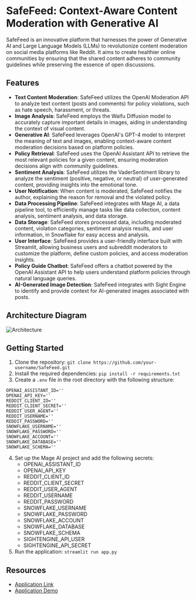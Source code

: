 # SafeFeed: Context-Aware Content Moderation with Generative AI

SafeFeed is an innovative platform that harnesses the power of Generative AI and Large Language Models (LLMs) to revolutionize content moderation on social media platforms like Reddit. It aims to create healthier online communities by ensuring that the shared content adheres to community guidelines while preserving the essence of open discussions.

## Features

- **Text Content Moderation**: SafeFeed utilizes the OpenAI Moderation API to analyze text content (posts and comments) for policy violations, such as hate speech, harassment, or threats.
- **Image Analysis**: SafeFeed employs the Waifu Diffusion model to accurately capture important details in images, aiding in understanding the context of visual content.
- **Generative AI**: SafeFeed leverages OpenAI's GPT-4 model to interpret the meaning of text and images, enabling context-aware content moderation decisions based on platform policies.
- **Policy Retrieval**: SafeFeed uses the OpenAI Assistant API to retrieve the most relevant policies for a given content, ensuring moderation decisions align with community guidelines.
- **Sentiment Analysis**: SafeFeed utilizes the VaderSentiment library to analyze the sentiment (positive, negative, or neutral) of user-generated content, providing insights into the emotional tone.
- **User Notification**: When content is moderated, SafeFeed notifies the author, explaining the reason for removal and the violated policy.
- **Data Processing Pipeline**: SafeFeed integrates with Mage AI, a data pipeline tool, to efficiently manage tasks like data collection, content analysis, sentiment analysis, and data storage.
- **Data Storage**: SafeFeed stores processed data, including moderated content, violation categories, sentiment analysis results, and user information, in Snowflake for easy access and analysis.
- **User Interface**: SafeFeed provides a user-friendly interface built with Streamlit, allowing business users and subreddit moderators to customize the platform, define custom policies, and access moderation insights.
- **Policy Guide Chatbot**: SafeFeed offers a chatbot powered by the OpenAI Assistant API to help users understand platform policies through natural language queries.
- **AI-Generated Image Detection**: SafeFeed integrates with Sight Engine to identify and provide context for AI-generated images associated with posts.

## Architecture Diagram

![Architecture](https://github.com/LakshmanRaajS/Safe-Feed/assets/114884510/ba539c18-34fd-4c0c-af7b-d3cecbdea714)

## Getting Started

1. Clone the repository: `git clone https://github.com/your-username/SafeFeed.git`
2. Install the required dependencies: `pip install -r requirements.txt`
3. Create a `.env` file in the root directory with the following structure:

```
OPENAI_ASSISTANT_ID=''
OPENAI_API_KEY=''
REDDIT_CLIENT_ID=''
REDDIT_CLIENT_SECRET=''
REDDIT_USER_AGENT=''
REDDIT_USERNAME=''
REDDIT_PASSWORD=''
SNOWFLAKE_USERNAME=''
SNOWFLAKE_PASSWORD=''
SNOWFLAKE_ACCOUNT=''
SNOWFLAKE_DATABASE=''
SNOWFLAKE_SCHEMA=''
```

4. Set up the Mage AI project and add the following secrets:
   - OPENAI_ASSISTANT_ID
   - OPENAI_API_KEY
   - REDDIT_CLIENT_ID
   - REDDIT_CLIENT_SECRET
   - REDDIT_USER_AGENT
   - REDDIT_USERNAME
   - REDDIT_PASSWORD
   - SNOWFLAKE_USERNAME
   - SNOWFLAKE_PASSWORD
   - SNOWFLAKE_ACCOUNT
   - SNOWFLAKE_DATABASE
   - SNOWFLAKE_SCHEMA
   - SIGHTENGINE_API_USER
   - SIGHTENGINE_API_SECRET
5. Run the application: `streamlit run app.py`

## Resources

- [Application Link](http://35.237.36.236:8502/)
- [Application Demo](https://www.youtube.com/watch?v=AWAqV3wDaXg)
